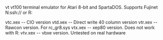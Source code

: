 vt
vt100 terminal emulator for Atari 8-bit and SpartaDOS.
Supports Fujinet N:ssh:// or R:

vtc.xex -- CIO version
vtd.xex -- Direct write 40 column version
vtr.xex -- Rawcon version.  For rc_gr8.sys
vtx.xex -- xep80 version.  Does not work with R:
vtv.xex -- vbxe version. Untested on real hardware

